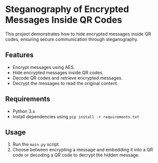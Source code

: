 # Steganography of Encrypted Messages Inside QR Codes

This project demonstrates how to hide encrypted messages inside QR codes, ensuring secure communication through steganography. 

## Features
- Encrypt messages using AES.
- Hide encrypted messages inside QR codes.
- Decode QR codes and retrieve encrypted messages.
- Decrypt the messages to read the original content.

## Requirements
- Python 3.x
- Install dependencies using `pip install -r requirements.txt`

## Usage
1. Run the `main.py` script.
2. Choose between encrypting a message and embedding it into a QR code or decoding a QR code to decrypt the hidden message.

